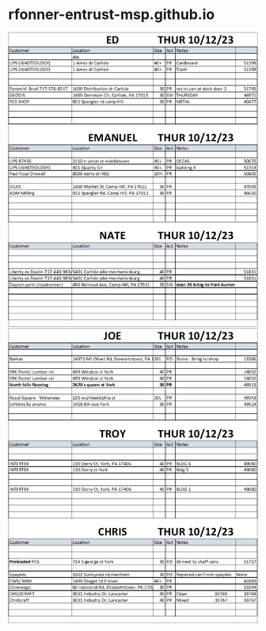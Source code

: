 # rfonner-entrust-msp.github.io
<body>
    <img src="./images/Page1Image.png" alt="Image 1">
    <img src="./images/Page2Image.png" alt="Image 2">    
</body>
